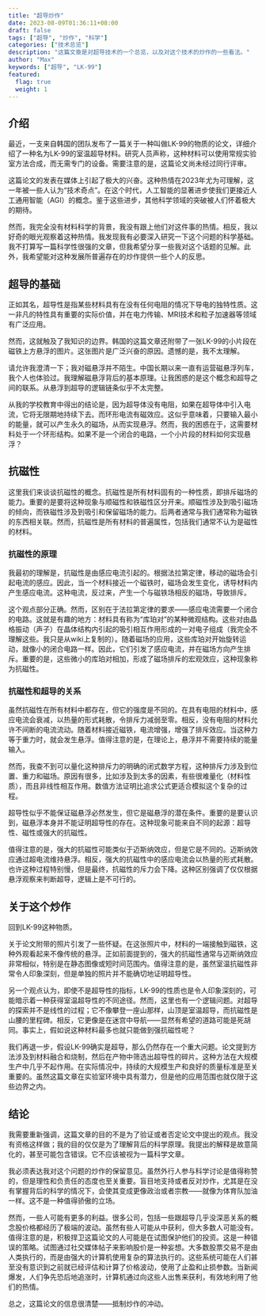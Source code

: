 ```yaml
---
title: "超导炒作"
date: 2023-08-09T01:36:11+08:00
draft: false
tags: ["超导", "炒作", "科学"]
categories: ["技术总览"]
description: "这篇文章是对超导技术的一个总览，以及对这个技术的炒作的一些看法。"
author: "Max"
keywords: ["超导", "LK-99"]
featured: 
  flag: true
  weight: 1
---
```

## 介绍
最近，一支来自韩国的团队发布了一篇关于一种叫做LK-99的物质的论文，详细介绍了一种名为LK-99的室温超导材料。研究人员声称，这种材料可以使用常规实验室方法合成，而无需专门的设备。需要注意的是，这篇论文尚未经过同行评审。

这篇论文的发表在媒体上引起了极大的兴奋。这种热情在2023年尤为可理解，这一年被一些人认为“技术奇点”。在这个时代，人工智能的显著进步使我们更接近人工通用智能（AGI）的概念。鉴于这些进步，其他科学领域的突破被人们怀着极大的期待。

然而，我完全没有材料科学的背景，我没有跟上他们对这件事的热情。相反，我以好奇的眼光观察着这种热情。我发现我有必要深入研究一下这个问题的科学基础。我不打算写一篇科学性很强的文章，但我希望分享一些我对这个话题的见解。此外，我希望能对这种发展所普遍存在的炒作提供一些个人的反思。

## 超导的基础
正如其名，超导性是指某些材料具有在没有任何电阻的情况下导电的独特性质。这一非凡的特性具有重要的实际价值，并在电力传输、MRI技术和粒子加速器等领域有广泛应用。

然而，这就触及了我知识的边界。韩国的这篇文章还附带了一张LK-99的小片段在磁铁上方悬浮的图片。这张图片是广泛兴奋的原因。遗憾的是，我不太理解。

请允许我澄清一下；我对磁悬浮并不陌生。中国长期以来一直有运营磁悬浮列车，我个人也体验过。我理解磁悬浮背后的基本原理。让我困惑的是这个概念和超导之间的联系。从悬浮到超导的逻辑链条似乎不太完整。

从我的学校教育中得出的结论是，因为超导体没有电阻，如果在超导体中引入电流，它将无限期地持续下去。而环形电流有磁效应。这似乎意味着，只要输入最小的能量，就可以产生永久的磁场，从而实现悬浮。然而，我的困惑在于，这需要材料处于一个环形结构。如果不是一个闭合的电路，一个小片段的材料如何实现悬浮？

## 抗磁性
这里我们来谈谈抗磁性的概念。抗磁性是所有材料固有的一种性质，即排斥磁场的能力。重要的是要将这种现象与顺磁性和铁磁性区分开来。顺磁性涉及到吸引磁场的倾向，而铁磁性涉及到吸引和保留磁场的能力。后两者通常与我们通常称为磁铁的东西相关联。然而，抗磁性是所有材料的普遍属性，包括我们通常不认为是磁性的材料。

### 抗磁性的原理
我最初的理解是，抗磁性是由感应电流引起的。根据法拉第定律，移动的磁场会引起电流的感应。因此，当一个材料接近一个磁铁时，磁场会发生变化，诱导材料内产生感应电流。这种电流，反过来，产生一个与磁铁场相反的磁场，导致排斥。

这个观点部分正确。然而，区别在于法拉第定律的要求——感应电流需要一个闭合的电路。这就是有趣的地方：材料具有称为“库珀对”的某种微观结构。这些对由晶格振动（声子）在晶体结构内引起的吸引相互作用形成的一对电子组成（我完全不理解这些。我只是从wiki上复制的）。随着磁场的应用，这些库珀对开始旋转运动，就像小的闭合电路一样。因此，它们引发了感应电流，并在磁场方向产生排斥。重要的是，这些微小的库珀对相加，形成了磁场排斥的宏观效应，这种现象称为抗磁性。

### 抗磁性和超导的关系
虽然抗磁性在所有材料中都存在，但它的强度是不同的。在具有电阻的材料中，感应电流会衰减，以热量的形式耗散，令排斥力减弱至零。相反，没有电阻的材料允许不间断的电流流动。随着材料接近磁铁，电流增强，增强了排斥效应。当这种力等于重力时，就会发生悬浮。值得注意的是，在理论上，悬浮并不需要持续的能量输入。

然而，我查不到可以量化这种排斥力的明确的闭式数学方程，这种排斥力涉及到位置、重力和磁场。原因有很多，比如涉及到太多的因素，有些很难量化（材料性质），而且非线性相互作用。数值方法证明比追求公式更适合模拟这个复杂的过程。

超导性似乎不能保证磁悬浮必然发生，但它是磁悬浮的潜在条件。重要的是要认识到，磁悬浮本身并不能证明超导性的存在。这种现象可能来自不同的起源：超导性、磁性或强大的抗磁性。

值得注意的是，强大的抗磁性可能类似于迈斯纳效应，但是它是不同的。迈斯纳效应通过超电流维持悬浮。相反，强大的抗磁性中的感应电流会以热量的形式耗散。也许这种过程特别慢，但是最终，抗磁性的斥力会下降。这种区别强调了仅仅根据悬浮观察来判断超导，逻辑上是不可行的。

## 关于这个炒作
回到LK-99这种物质。

关于论文附带的照片引发了一些怀疑。在这张照片中，材料的一端接触到磁铁，这种外观看起来不像传统的悬浮。正如前面提到的，强大的抗磁性通常与迈斯纳效应非常相似，特别是在静态图像或短时间范围内。值得注意的是，虽然室温抗磁性非常令人印象深刻，但是单独的照片并不能确切地证明超导性。

另一个观点认为，即使不是超导性的指标，LK-99的性质也是令人印象深刻的，可能暗示着一种获得室温超导性的不同途径。然而，这里也有一个逻辑问题。对超导的探索并不是线性的过程；它不像攀登一座山那样，山顶是室温超导，而抗磁性是山腰的里程碑。相反，它更像是在迷宫中导航——显然有希望的道路可能是死胡同。事实上，假如说这种材料最多也就只能做到强抗磁性呢？

我们再退一步，假设LK-99确实是超导，那么仍然存在一个重大问题。论文提到方法涉及到材料融合和烧制，然后在产物中筛选出超导性的碎片。这种方法在大规模生产中几乎不起作用。在实际情况中，持续的大规模生产和良好的质量标准是至关重要的。虽然这篇文章在实验室环境中具有潜力，但是他的应用范围也就仅限于这些边界之内。

## 结论
我需要重新强调，这篇文章的目的不是为了验证或者否定论文中提出的观点。我没有资格这样做；我的目的仅仅是为了理解背后的科学原理。我提出的解释是故意简化的，甚至可能包含错误。它不应该被视为一篇科学文章。

我必须表达我对这个问题的炒作的保留意见。虽然外行人参与科学讨论是值得称赞的，但是理性和负责任的态度也至关重要。盲目地支持或者反对炒作，尤其是在没有掌握背后的科学的情况下，会使其变成更像政治或者宗教——就像为体育队加油一样。这不是一种值得骄傲的立场。

然而，一些人可能有更多的利益。很多公司，包括一些跟超导几乎没深恶关系的概念股价格都经历了极端的波动。虽然有些人可能从中获利，但大多数人可能没有。值得注意的是，积极捍卫这篇论文的人可能是在试图保护他们的投资。这是一种错误的策略。试图通过社交媒体帖子来影响股价是一种妄想。大多数股票交易不是由人类执行的，而是由强大的计算机使用复杂的算法执行的。这些系统可能在人们甚至没有意识到之前就已经评估和计算了价格波动，使用了止盈和止损参数。当新闻爆发，人们争先恐后地追涨时，计算机通过向这些人出售来获利，有效地利用了他们的热情。

总之，这篇论文的信息很清楚——抵制炒作的冲动。